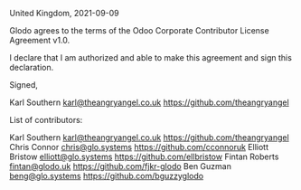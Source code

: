 United Kingdom, 2021-09-09

Glodo agrees to the terms of the Odoo Corporate Contributor License
Agreement v1.0.

I declare that I am authorized and able to make this agreement and sign this
declaration.

Signed,

Karl Southern <karl@theangryangel.co.uk> https://github.com/theangryangel

List of contributors:

Karl Southern <karl@theangryangel.co.uk> https://github.com/theangryangel
Chris Connor <chris@glo.systems> https://github.com/cconnoruk
Elliott Bristow <elliott@glo.systems> https://github.com/ellbristow
Fintan Roberts <fintan@glodo.uk> https://github.com/fjkr-glodo
Ben Guzman <beng@glo.systems> https://github.com/bguzzyglodo
